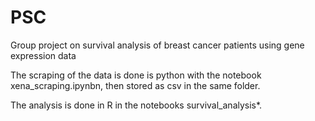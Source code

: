 # PSC
Group project on survival analysis of breast cancer patients using gene expression data

The scraping of the data is done is python with the notebook xena_scraping.ipynbn, then stored as csv in the same folder.

The analysis is done in R in the notebooks survival_analysis*.
